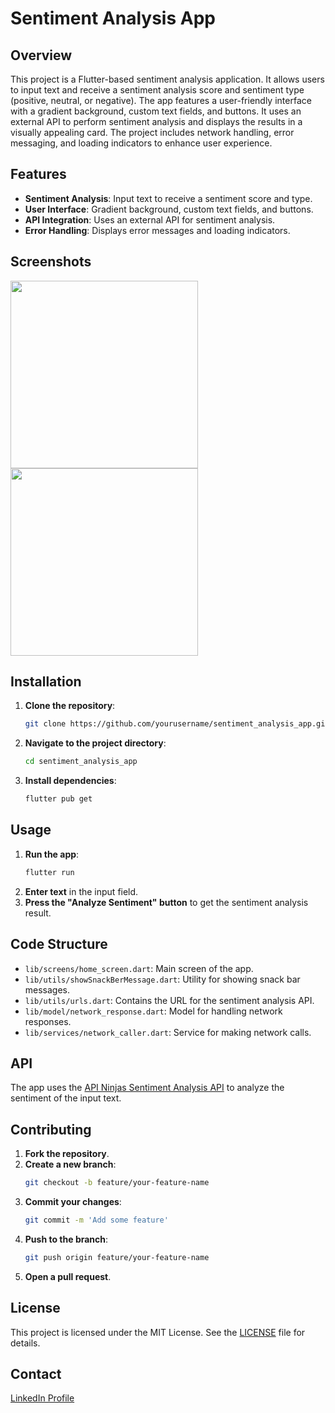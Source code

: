 # Sentiment Analysis App

## Overview
This project is a Flutter-based sentiment analysis application. It allows users to input text and receive a sentiment analysis score and sentiment type (positive, neutral, or negative). The app features a user-friendly interface with a gradient background, custom text fields, and buttons. It uses an external API to perform sentiment analysis and displays the results in a visually appealing card. The project includes network handling, error messaging, and loading indicators to enhance user experience.

## Features
- **Sentiment Analysis**: Input text to receive a sentiment score and type.
- **User Interface**: Gradient background, custom text fields, and buttons.
- **API Integration**: Uses an external API for sentiment analysis.
- **Error Handling**: Displays error messages and loading indicators.

## Screenshots
<p float="left">
  <img src="https://github.com/user-attachments/assets/84721945-0c1b-4552-b02d-ef0d4bd19537" width="300" style="margin-right: 20px;" />
  <img src="https://github.com/user-attachments/assets/e332e792-594a-4882-bac4-fa48a96bfb9f" width="300" />
</p>




## Installation
1. **Clone the repository**:
    ```sh
    git clone https://github.com/yourusername/sentiment_analysis_app.git
    ```
2. **Navigate to the project directory**:
    ```sh
    cd sentiment_analysis_app
    ```
3. **Install dependencies**:
    ```sh
    flutter pub get
    ```

## Usage
1. **Run the app**:
    ```sh
    flutter run
    ```
2. **Enter text** in the input field.
3. **Press the "Analyze Sentiment" button** to get the sentiment analysis result.

## Code Structure
- `lib/screens/home_screen.dart`: Main screen of the app.
- `lib/utils/showSnackBerMessage.dart`: Utility for showing snack bar messages.
- `lib/utils/urls.dart`: Contains the URL for the sentiment analysis API.
- `lib/model/network_response.dart`: Model for handling network responses.
- `lib/services/network_caller.dart`: Service for making network calls.

## API
The app uses the [API Ninjas Sentiment Analysis API](https://api.api-ninjas.com/v1/sentiment) to analyze the sentiment of the input text.

## Contributing
1. **Fork the repository**.
2. **Create a new branch**:
    ```sh
    git checkout -b feature/your-feature-name
    ```
3. **Commit your changes**:
    ```sh
    git commit -m 'Add some feature'
    ```
4. **Push to the branch**:
    ```sh
    git push origin feature/your-feature-name
    ```
5. **Open a pull request**.

## License
This project is licensed under the MIT License. See the [LICENSE](LICENSE) file for details.

## Contact
[LinkedIn Profile](https://www.linkedin.com/in/md-razib)

